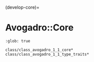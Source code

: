 (develop-core)=

# Avogadro::Core

```{toctree}
:glob: true

class/class_avogadro_1_1_core*
class/class_avogadro_1_1_type_traits*
```
